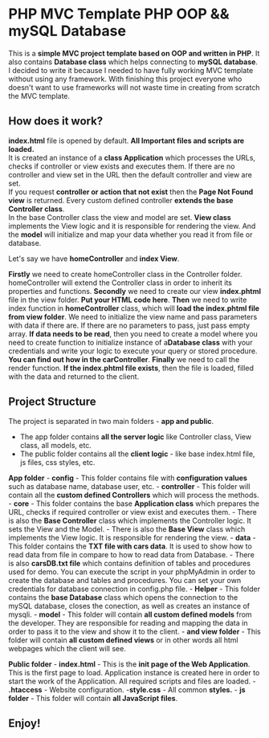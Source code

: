 # PHP MVC Template PHP OOP && mySQL Database

This is a <b>simple MVC project template based on OOP and written in PHP</b>. It also contains <b>Database class</b> which helps connecting to <b>mySQL database</b>.
I decided to write it because I needed to have fully working MVC template without using any framework.
With finishing this project everyone who doesn't want to use frameworks will not waste time in creating from scratch the MVC template.

## How does it work?

<b>index.html</b> file is opened by default. <b>All Important files and scripts are loaded.</b>  
It is created an instance of a <b>class Application</b> which processes the URLs, checks if controller or view exists and executes them. 
If there are no controller and view set in the URL then the default controller and view are set.  
If you request <b>controller or action that not exist</b> then the <b>Page Not Found view</b> is returned.
Every custom defined controller <b>extends the base Controller class</b>.  
In the base Controller class the view and model are set. 
<b>View class</b> implements the View logic and it is responsible for rendering the view. And the <b>model</b> will initialize and map your data whether you read it from file or database.

Let's say we have <b>homeController</b> and <b>index View</b>. 

<b>Firstly</b> we need to create homeController class in the Controller folder. homeController will extend the Controller class in order to inherit its properties and functions. 
<b>Secondly</b> we need to create our view <b>index.phtml</b> file in the view folder. <b>Put your HTML code here</b>. 
<b>Then</b> we need to write index function in <b>homeController</b> class, which will <b>load the index.phtml file from view folder</b>. We need to initialize the view name and pass parameters with data if there are. If there are no parameters to pass, just pass empty array. 
<b>If data needs to be read</b>, then you need to create a model where you need to create function to initialize instance of a<b>Database class</b> with your credentials and write your logic to execute your query or stored procedure. <b>You can find out how in the carController</b>.
<b>Finally</b> we need to call the render function. <b>If the index.phtml file exists</b>, then the file is loaded, filled with the data and returned to the client. 


## Project Structure

The project is separated in two main folders - <b>app and public</b>.

- The app folder contains <b>all the server logic</b> like Controller class, View class, all models, etc.  
- The public folder contains all the <b>client logic</b> - like base index.html file, js files, css styles, etc.

<b>App folder</b>
    - <b>config</b> 
        - This folder contains file with <b>configuration values</b> such as database name, database user, etc.
    - <b>controller</b> 
        - This folder will contain all the <b>custom defined Controllers</b> which will process the methods.
    - <b>core</b> 
        - This folder contains the base <b>Application class</b> which prepares the URL, checks if required controller or view exist and executes them.
        - There is also the <b>Base Controller</b> class which implements the Controller logic. It sets the View and the Model.
        - There is also the <b>Base View</b> class which implements the View logic. It is responsible for rendering the view.
    - <b>data</b> 
        - This folder contains the <b>TXT file with cars data</b>. It is used to show how to read data from file in compare to how to read data from Database.
        - There is also <b>carsDB.txt file</b> which contains definition of tables and procedures used for demo. You can execute the script in your phpMyAdmin in order to create the database and tables and procedures. You can set your own credentials for database connection in config.php file.
    - <b>Helper</b> 
        - This folder contains the <b>base Database</b> class which opens the connection to the mySQL database, closes the conection, as well as creates an instance of mysqli.
    - <b>model</b> 
        - This folder will contain <b>all custom defined models</b> from the developer. They are responsible for reading and mapping the data in order to pass it to the view and show it to the client.
    - <b>and view folder</b> 
        - This folder will contain <b>all custom defined views</b> or in other words all html webpages which the client will see.

<b>Public folder</b>
    - <b>index.html</b>
        - This is the <b>init page of the Web Application</b>. This is the first page to load. Application instance is created here in order to start the work of the Application. All required scripts and files are loaded.
    - <b>.htaccess</b>
        - Website configuration.
    -<b>style.css</b>
        - All common <b>styles.</b>
    - <b>js folder</b>
        - This folder will contain <b>all JavaScript files</b>.
        
## Enjoy!    